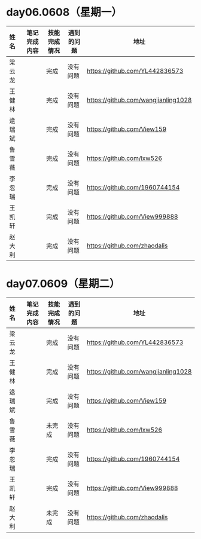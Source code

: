 # day06.0608（星期一）

| 姓名   | 笔记完成内容                                                 | 技能完成情况 | 遇到的问题                                         | 地址                                                 |
| :----- | ------------------------------------------------------------ | ------------ | -------------------------------------------------- | ---------------------------------------------------- |
| 梁云龙  | |       完成       | 没有问题 | https://github.com/YL442836573 |
| 王健林  |  |    完成<br>         | 没有问题 | https://github.com/wangjianling1028
| 逯瑞斌 |  |完成 |没有问题  | https://github.com/View159                                             |
| 鲁雪薇   |   |完成  |没有问题    | https://github.com/lxw526 |
| 李忽瑞  | |   完成           |     没有问题     |     https://github.com/1960744154
| 王凯轩  | |   完成           |     没有问题     |https://github.com/View999888
| 赵大利  | |   完成           |     没有问题     |   https://github.com/zhaodalis
# day07.0609（星期二）

| 姓名   | 笔记完成内容                                                 | 技能完成情况 | 遇到的问题                                         | 地址                                                 |
| :----- | ------------------------------------------------------------ | ------------ | -------------------------------------------------- | ---------------------------------------------------- |
| 梁云龙  | |       完成       | 没有问题 | https://github.com/YL442836573 |
| 王健林  |  |    完成         | 没有问题 | https://github.com/wangjianling1028
| 逯瑞斌 |  |完成 |没有问题  | https://github.com/View159                                             |
| 鲁雪薇   |   |未完成  |没有问题    | https://github.com/lxw526 |
| 李忽瑞  | |   完成           |     没有问题     |     https://github.com/1960744154
| 王凯轩  | |   完成           |     没有问题     |https://github.com/View999888
| 赵大利  | |   未完成           |     没有问题     |   https://github.com/zhaodalis
